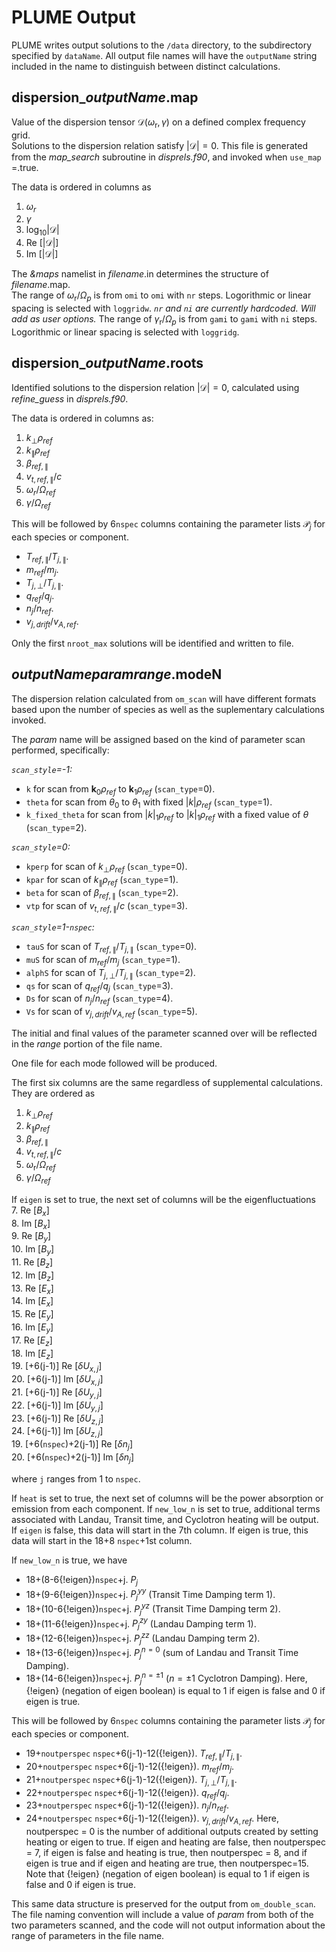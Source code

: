 # PLUME Output

PLUME writes output solutions to the `/data` directory, to the subdirectory specified by `dataName`.
All output file names will have the `outputName` string included in the name to distinguish between distinct calculations. 

## dispersion_*outputName*.map

Value of the dispersion tensor $\mathcal{D}(\omega_{\textrm{r}},\gamma)$ on a defined complex frequency grid.  
Solutions to the dispersion relation satisfy $|\mathcal{D}|  =0$.
This file is generated from the *map_search* subroutine in *disprels.f90*, and invoked when `use_map` =.true. 

The data is ordered in columns as  
1. $\omega_r$  
2. $\gamma$   
3. $\log_{10} |\mathcal{D}|$  
4. Re $[|\mathcal{D}|]$  
5. Im $[|\mathcal{D}|]$  

The *&maps* namelist in *filename*.in determines the structure of *filename*.map.  
The range of $\omega_{\textrm{r}}/\Omega_p$ is from `omi` to `omi` with `nr` steps. Logorithmic or linear spacing is selected with `loggridw`. *`nr` and `ni` are currently hardcoded. Will add as user options.*
The range of $\gamma_{\textrm{r}}/\Omega_p$ is from `gami` to `gami` with `ni` steps. Logorithmic or linear spacing is selected with `loggridg`.

## dispersion_*outputName*.roots

Identified solutions to the dispersion relation $|\mathcal{D}|  =0$, calculated using *refine_guess* in *disprels.f90*.

The data is ordered in columns as:
1. $k_\perp \rho_{ref}$
2. $k_\parallel \rho_{ref}$
3. $\beta_{ref,\parallel}$
4. $v_{t,ref,\parallel}/c$
5. $\omega_{r}/\Omega_{ref}$
6. $\gamma/\Omega_{ref}$

This will be followed by 6`nspec` columns containing the parameter lists $\mathcal{P}_j$ for each species or component.
- $T_{ref,\parallel}/T_{j,\parallel}$.
- $m_{ref}/m_{j}$.
- $T_{j,\perp}/T_{j,\parallel}$.
- $q_{ref}/q_{j}$.
- $n_{j}/n_{ref}$.
- $v_{j,drift}/v_{A,ref}$.

Only the first `nroot_max` solutions will be identified and written to file.

## *outputName*_*param*_*range*.modeN

The dispersion relation calculated from `om_scan` will have different formats based upon the number of species as well as the suplementary calculations invoked.

The *param* name will be assigned based on the kind of parameter scan performed, specifically:

*`scan_style`=-1:*

- `k` for scan from $\textbf{k}_0 \rho_{ref}$ to $\textbf{k}_1 \rho_{ref}$ (`scan_type`=0).
- `theta` for scan from $\theta_0$ to $\theta_1$ with fixed $|k|\rho_{ref}$ (`scan_type`=1).
- `k_fixed_theta` for scan from $|k|_1\rho_{ref}$ to $|k|_1\rho_{ref}$ with a fixed value of $\theta$ (`scan_type`=2).

*`scan_style`=0:*

- `kperp` for scan of $k_\perp \rho_{ref}$ (`scan_type`=0).
- `kpar` for scan of $k_\parallel \rho_{ref}$ (`scan_type`=1).
- `beta` for scan of $\beta_{ref,\parallel}$ (`scan_type`=2).
- `vtp` for scan of $v_{t,ref,\parallel}/c$ (`scan_type`=3).

*`scan_style`=1-`nspec`:*

- `tauS` for scan of $T_{ref,\parallel}/T_{j,\parallel}$ (`scan_type`=0).
- `muS` for scan of $m_{ref}/m_{j}$ (`scan_type`=1).
- `alphS` for scan of $T_{j,\perp}/T_{j,\parallel}$ (`scan_type`=2).
- `qs` for scan of $q_{ref}/q_{j}$ (`scan_type`=3).
- `Ds` for scan of $n_{j}/n_{ref}$ (`scan_type`=4).
- `Vs` for scan of $v_{j,drift}/v_{A,ref}$ (`scan_type`=5).

The initial and final values of the parameter scanned over will be reflected in the *range* portion of the file name.

One file for each mode followed will be produced.

The first six columns are the same regardless of supplemental calculations.
They are ordered as
1. $k_\perp \rho_{ref}$
2. $k_\parallel \rho_{ref}$
3. $\beta_{ref,\parallel}$
4. $v_{t,ref,\parallel}/c$
5. $\omega_{\textrm{r}}/\Omega_{ref}$   
6. $\gamma/\Omega_{ref}$

If `eigen` is set to true, the next set of columns will be the eigenfluctuations   
7. Re $[B_x]$   
8. Im $[B_x]$   
9. Re $[B_y]$   
10. Im $[B_y]$   
11. Re $[B_z]$   
12. Im $[B_z]$   
13. Re $[E_x]$   
14. Im $[E_x]$   
15. Re $[E_y]$   
16. Im $[E_y]$   
17. Re $[E_z]$   
18. Im $[E_z]$   
19. [+6(j-1)] Re $[\delta U_{x,j}]$   
20. [+6(j-1)] Im $[\delta U_{x,j}]$   
21. [+6(j-1)] Re $[\delta U_{y,j}]$   
22. [+6(j-1)] Im $[\delta U_{y,j}]$   
23. [+6(j-1)] Re $[\delta U_{z,j}]$   
24. [+6(j-1)] Im $[\delta U_{z,j}]$   
19. [+6(`nspec`)+2(j-1)] Re $[\delta n_{j}]$   
20. [+6(`nspec`)+2(j-1)] Im $[\delta n_{j}]$ 

where `j` ranges from 1 to `nspec`.

If `heat` is set to true, the next set of columns will be the power absorption or emission from each component. If `new_low_n` is set to true, additional terms associated with Landau, Transit time, and Cyclotron heating will be output. If `eigen` is false, this data will start in the 7th column. If eigen is true, this data will start in the 18+8 `nspec`+1st column.

If `new_low_n` is true, we have

- 18+(8-6{!eigen})`nspec`+j. $P_j$
- 18+(9-6{!eigen})`nspec`+j. $P_j^{yy}$ (Transit Time Damping term 1).
- 18+(10-6{!eigen})`nspec`+j. $P_j^{yz}$ (Transit Time Damping term 2).
- 18+(11-6{!eigen})`nspec`+j. $P_j^{zy}$ (Landau Damping term 1).
- 18+(12-6{!eigen})`nspec`+j. $P_j^{zz}$ (Landau Damping term 2).
- 18+(13-6{!eigen})`nspec`+j. $P_j^{n=0}$ (sum of Landau and Transit Time Damping).
- 18+(14-6{!eigen})`nspec`+j. $P_j^{n=\pm 1}$ ($n=\pm 1$ Cyclotron Damping).
Here, {!eigen} (negation of eigen boolean) is equal to 1 if eigen is false and 0 if eigen is true.

This will be followed by 6`nspec` columns containing the parameter lists $\mathcal{P}_j$ for each species or component. 
- 19+`noutperspec` `nspec`+6(j-1)-12({!eigen}). $T_{ref,\parallel}/T_{j,\parallel}$.
- 20+`noutperspec` `nspec`+6(j-1)-12({!eigen}). $m_{ref}/m_{j}$.
- 21+`noutperspec` `nspec`+6(j-1)-12({!eigen}). $T_{j,\perp}/T_{j,\parallel}$.
- 22+`noutperspec` `nspec`+6(j-1)-12({!eigen}). $q_{ref}/q_{j}$.
- 23+`noutperspec` `nspec`+6(j-1)-12({!eigen}). $n_{j}/n_{ref}$.
- 24+`noutperspec` `nspec`+6(j-1)-12({!eigen}). $v_{j,drift}/v_{A,ref}$.
Here, noutperspec = 0 is the number of additional outputs created by setting heating or eigen to true. If eigen and heating are false, then noutperspec = 7, if eigen is false and heating is true, then noutperspec = 8, and if eigen is true and if eigen and heating are true, then noutperspec=15. Note that {!eigen} (negation of eigen boolean) is equal to 1 if eigen is false and 0 if eigen is true.

This same data structure is preserved for the output from `om_double_scan`.
The file naming convention will include a value of *param* from both of the two parameters scanned, and the code will not output information about the range of parameters in the file name.

